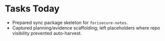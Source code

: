 # Tasks Today

- Prepared sync package skeleton for `forisecure-notes`.
- Captured planning/evidence scaffolding; left placeholders where repo visibility prevented auto-harvest.
